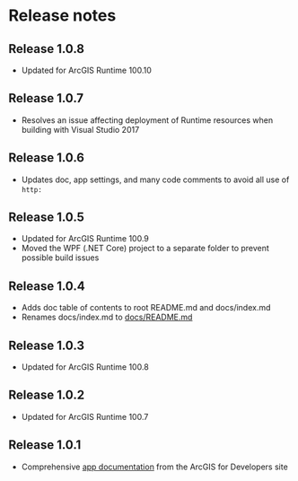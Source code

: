 # Release notes

## Release 1.0.8

- Updated for ArcGIS Runtime 100.10

## Release 1.0.7

- Resolves an issue affecting deployment of Runtime resources when building with Visual Studio 2017

## Release 1.0.6

- Updates doc, app settings, and many code comments to avoid all use of `http:`

## Release 1.0.5

- Updated for ArcGIS Runtime 100.9
- Moved the WPF (.NET Core) project to a separate folder to prevent possible build issues

## Release 1.0.4

- Adds doc table of contents to root README.md and docs/index.md
- Renames docs/index.md to [docs/README.md](/docs/README.md)

## Release 1.0.3

- Updated for ArcGIS Runtime 100.8

## Release 1.0.2

- Updated for ArcGIS Runtime 100.7

## Release 1.0.1

- Comprehensive [app documentation](/docs/README.md) from the ArcGIS for Developers site
